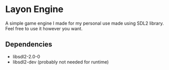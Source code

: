 # Layon Engine

A simple game engine I made for my personal use made using SDL2 library. Feel free to use it however you want.

## Dependencies
- libsdl2-2.0-0
- libsdl2-dev (probably not needed for runtime)